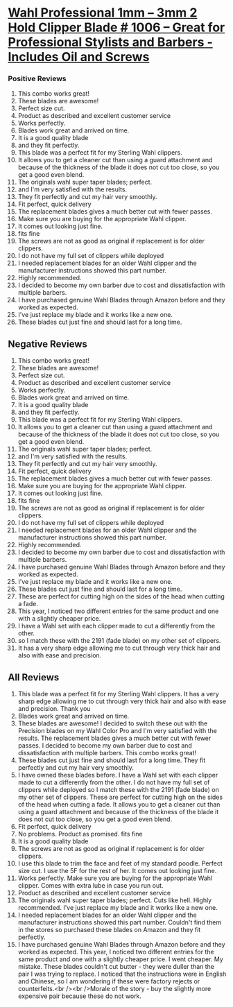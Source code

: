 # [Wahl Professional 1mm – 3mm 2 Hold Clipper Blade # 1006 – Great for Professional Stylists and Barbers - Includes Oil and Screws](https://products.checkmycream.com/products/Wahl-Professional-1mm-3mm-2-Hold-Clipper-Blade-1006-Great-for-Professional-Stylists-and-Barbers-Includes-Oil-and-Screws.html)

### Positive Reviews

<ol>
      <li>This combo works great!</li>
      <li>These blades are awesome!</li>
      <li>Perfect size cut.  </li>
      <li>Product as described and excellent customer service</li>
      <li>Works perfectly.</li>
      <li>Blades work great and arrived on time.</li>
      <li>It is a good quality blade</li>
      <li>and they fit perfectly.</li>
      <li>This blade was a perfect fit for my Sterling Wahl clippers.</li>
      <li>It allows you to get a cleaner cut than using a guard attachment and because of the thickness of the blade it does not cut too close, so you get a good even blend.</li>
      <li>The originals wahl super taper blades; perfect.</li>
      <li>and I&#x27;m very satisfied with the results.</li>
      <li>They fit perfectly and cut my hair very smoothly.</li>
      <li>Fit perfect, quick delivery</li>
      <li>The replacement blades gives a much better cut with fewer passes.</li>
      <li>Make sure you are buying for the appropriate Wahl clipper.</li>
      <li>It comes out looking just fine.</li>
      <li>fits fine</li>
      <li>The screws are not as good as original if replacement is for older clippers.</li>
      <li>I do not have my full set of clippers while deployed</li>
      <li>I needed replacement blades for an older Wahl clipper and the manufacturer instructions showed this part number.  </li>
      <li>Highly recommended.</li>
      <li>I decided to become my own barber due to cost and dissatisfaction with multiple barbers.</li>
      <li>I have purchased genuine Wahl Blades through Amazon before and they worked as expected.</li>
      <li>I&#x27;ve just replace my blade and it works like a new one.</li>
      <li>These blades cut just fine and should last for a long time.  </li>
</ol>


<h2>Negative Reviews</h2>
<ol>
<li> This combo works great!</li>
<li> These blades are awesome!</li>
<li> Perfect size cut.  </li>
<li> Product as described and excellent customer service</li>
<li> Works perfectly.</li>
<li> Blades work great and arrived on time.</li>
<li> It is a good quality blade</li>
<li> and they fit perfectly.</li>
<li> This blade was a perfect fit for my Sterling Wahl clippers.</li>
<li> It allows you to get a cleaner cut than using a guard attachment and because of the thickness of the blade it does not cut too close, so you get a good even blend.</li>
<li> The originals wahl super taper blades; perfect.</li>
<li> and I&#x27;m very satisfied with the results.</li>
<li> They fit perfectly and cut my hair very smoothly.</li>
<li> Fit perfect, quick delivery</li>
<li> The replacement blades gives a much better cut with fewer passes.</li>
<li> Make sure you are buying for the appropriate Wahl clipper.</li>
<li> It comes out looking just fine.</li>
<li> fits fine</li>
<li> The screws are not as good as original if replacement is for older clippers.</li>
<li> I do not have my full set of clippers while deployed</li>
<li> I needed replacement blades for an older Wahl clipper and the manufacturer instructions showed this part number.  </li>
<li> Highly recommended.</li>
<li> I decided to become my own barber due to cost and dissatisfaction with multiple barbers.</li>
<li> I have purchased genuine Wahl Blades through Amazon before and they worked as expected.</li>
<li> I&#x27;ve just replace my blade and it works like a new one.</li>
<li> These blades cut just fine and should last for a long time.  </li>
<li> These are perfect for cutting high on the sides of the head when cutting a fade.  </li>
<li> This year, I noticed two different entries for the same product and one with a slightly cheaper price.</li>
<li> I have a Wahl set with each clipper made to cut a differently from the other.  </li>
<li> so I match these with the 2191 (fade blade) on my other set of clippers.  </li>
<li> It has a very sharp edge allowing me to cut through very thick hair and also with ease and precision.</li>
</ol>

<h2>All Reviews</h2>

<ol>
    <li> This blade was a perfect fit for my Sterling Wahl clippers. It has a very sharp edge allowing me to cut through very thick hair and also with ease and precision. Thank you</li>
    <li> Blades work great and arrived on time.</li>
    <li> These blades are awesome! I decided to switch these out with the Precision blades on my Wahl Color Pro and I&#x27;m very satisfied with the results. The replacement blades gives a much better cut with fewer passes. I decided to become my own barber due to cost and dissatisfaction with multiple barbers. This combo works great!</li>
    <li> These blades cut just fine and should last for a long time.  They fit perfectly and cut my hair very smoothly.</li>
    <li> I have owned these blades before.  I have a Wahl set with each clipper made to cut a differently from the other.  I do not have my full set of clippers while deployed so I match these with the 2191 (fade blade) on my other set of clippers.  These are perfect for cutting high on the sides of the head when cutting a fade.  It allows you to get a cleaner cut than using a guard attachment and because of the thickness of the blade it does not cut too close, so you get a good even blend.</li>
    <li> Fit perfect, quick delivery</li>
    <li> No problems. Product as promised. fits fine</li>
    <li> It is a good quality blade</li>
    <li> The screws are not as good as original if replacement is for older clippers.</li>
    <li> I use this blade to trim the face and feet of my standard poodle.  Perfect size cut.  I use the 5F for the rest of her. It comes out looking just fine.</li>
    <li> Works perfectly. Make sure you are buying for the appropriate Wahl clipper. Comes with extra lube in case you run out.</li>
    <li> Product as described and excellent customer service</li>
    <li> The originals wahl super taper blades; perfect. Cuts like hell. Highly recommended. I&#x27;ve just replace my blade and it works like a new one.</li>
    <li> I needed replacement blades for an older Wahl clipper and the manufacturer instructions showed this part number.  Couldn&#x27;t find them in the stores so purchased these blades on Amazon and they fit perfectly.</li>
    <li> I have purchased genuine Wahl Blades through Amazon before and they worked as expected. This year, I noticed two different entries for the same product and one with a slightly cheaper price. I went cheaper. My mistake. These blades couldn&#x27;t cut butter - they were duller than the pair I was trying to replace. I noticed that the instructions were in English and Chinese, so I am wondering if these were factory rejects or counterfeits.&lt;br /&gt;&lt;br /&gt;Morale of the story - buy the slightly more expensive pair because these do not work.</li>
</ol>




